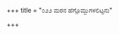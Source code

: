 +++
title = "೦೨೨ ಮರನ ಹೆಗ್ಗೊಮ್ಬುಗಳಲಿಟ್ಟನು"

+++
<div class="audioEmbed"  src="https://archive.org/download/kumAra-vyAsa-bhArata_kaGaPa_with_metadata/03_araNya__06__022_marana_heggombugaLaliTTanu.mp3" caption="ಗ-ಪ"></div>